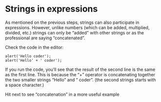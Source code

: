 # Strings in expressions

As mentioned on the previous steps, strings can also participate in expressions. However, unlike numbers (which can be added, multiplied, divided, etc.) strings can only be “added” with other strings or as the professional are saying “concatenated”.

Check the code in the editor:

```
alert('Hello coder');
alert('Hello' + ' coder');
```

If you run the code, you’ll see that the result of the second line is the same as the first line. This is because the “+” operator is concatenating together the two smaller strings “Hello” and “ coder”. (the second strings starts with a space character.)

Hit next to see “concatenation” in a more useful example
